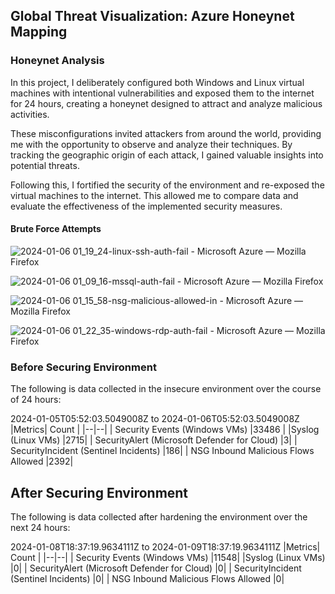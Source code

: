 ## Global Threat Visualization: Azure Honeynet Mapping
### Honeynet Analysis

In this project, I deliberately configured both Windows and Linux virtual machines with intentional vulnerabilities and exposed them to the internet for 24 hours, creating a honeynet designed to attract and analyze malicious activities.

These misconfigurations invited attackers from around the world, providing me with the opportunity to observe and analyze their techniques. By tracking the geographic origin of each attack, I gained valuable insights into potential threats.

Following this, I fortified the security of the environment and re-exposed the virtual machines to the internet. This allowed me to compare data and evaluate the effectiveness of the implemented security measures.

#### Brute Force Attempts

<img src="https://github.com/paRaade/Global-Threat-Visualization-Azure-Honeynet-Mapping/assets/126734769/768802e4-2803-4d42-b9cc-616cd9fe9040" alt="2024-01-06 01_19_24-linux-ssh-auth-fail - Microsoft Azure — Mozilla Firefox"></p>
  
  <img src="https://github.com/paRaade/Global-Threat-Visualization-Azure-Honeynet-Mapping/assets/126734769/309b126f-d963-4704-a864-1cf18944c3c3" alt="2024-01-06 01_09_16-mssql-auth-fail - Microsoft Azure — Mozilla Firefox"></p>
    
   <img src="https://github.com/paRaade/Global-Threat-Visualization-Azure-Honeynet-Mapping/assets/126734769/623b668b-bce2-4eb3-b571-f1e982b55efe" alt="2024-01-06 01_15_58-nsg-malicious-allowed-in - Microsoft Azure — Mozilla Firefox"></p>
  
  <img src="https://github.com/paRaade/Global-Threat-Visualization-Azure-Honeynet-Mapping/assets/126734769/1c5fec52-3a32-48ad-873e-cf197a1e56c9" alt="2024-01-06 01_22_35-windows-rdp-auth-fail - Microsoft Azure — Mozilla Firefox"></p>


### Before Securing Environment

The following is data collected in the insecure environment over the course of 24 hours:

2024-01-05T05:52:03.5049008Z to 2024-01-06T05:52:03.5049008Z
|Metrics| Count |
|--|--|
| Security Events (Windows VMs) |33486  |
|Syslog (Linux VMs) |2715|
| SecurityAlert (Microsoft Defender for Cloud) |3|
| SecurityIncident (Sentinel Incidents) |186|
| NSG Inbound Malicious Flows Allowed |2392|


## **After Securing Environment**

The following is data collected after hardening the environment over the next 24 hours:

2024-01-08T18:37:19.9634111Z to 2024-01-09T18:37:19.9634111Z
|Metrics| Count |
|--|--|
| Security Events (Windows VMs) |11548|
|Syslog (Linux VMs) |0|
| SecurityAlert (Microsoft Defender for Cloud) |0|
| SecurityIncident (Sentinel Incidents) |0|
| NSG Inbound Malicious Flows Allowed |0|




